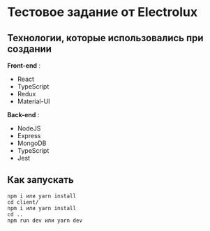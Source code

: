 # Тестовое задание от Electrolux

## Технологии, которые использовались при создании

**Front-end** :
* React
* TypeScript
* Redux
* Material-UI

**Back-end** :
* NodeJS
* Express
* MongoDB
* TypeScript
* Jest

## Как запускать
```
npm i или yarn install
cd client/
npm i или yarn install
cd ..
npm run dev или yarn dev
```
